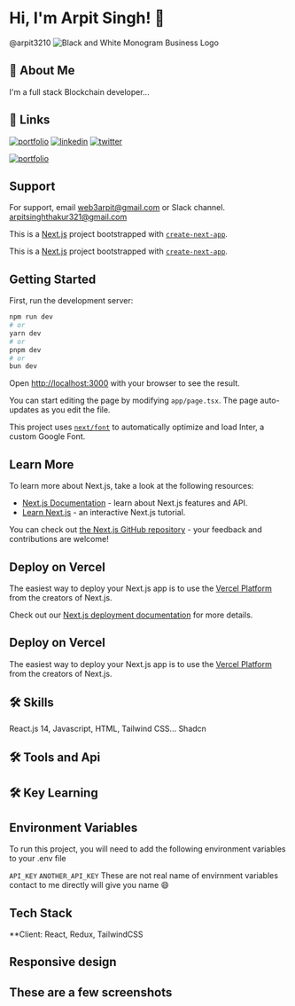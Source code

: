 
# Hi, I'm Arpit Singh! 👋
@arpit3210
![Black and White Monogram Business Logo](https://github.com/arpit3210/Walmart/assets/75988023/5217247f-917c-4018-86ef-17269811b6c6)


## 🚀 About Me
I'm a full stack Blockchain developer...


## 🔗 Links
[![portfolio](https://img.shields.io/badge/my_portfolio-000?style=for-the-badge&logo=ko-fi&logoColor=white)](https://arpitweb3.netlify.app/)
[![linkedin](https://img.shields.io/badge/linkedin-0A66C2?style=for-the-badge&logo=linkedin&logoColor=white)](https://www.linkedin.com/in/arpitweb3/)
[![twitter](https://img.shields.io/badge/twitter-1DA1F2?style=for-the-badge&logo=twitter&logoColor=white)](https://github.com/arpit3210)


[![portfolio](https://img.shields.io/badge/my_portfolio-000?style=for-the-badge&logo=ko-fi&logoColor=white)](https://arpitweb3.netlify.app/)


## Support

For support, email web3arpit@gmail.com or  Slack channel.   arpitsinghthakur321@gmail.com

This is a [Next.js](https://nextjs.org/) project bootstrapped with [`create-next-app`](https://github.com/vercel/next.js/tree/canary/packages/create-next-app).



This is a [Next.js](https://nextjs.org/) project bootstrapped with [`create-next-app`](https://github.com/vercel/next.js/tree/canary/packages/create-next-app).

## Getting Started

First, run the development server:

```bash
npm run dev
# or
yarn dev
# or
pnpm dev
# or
bun dev
```

Open [http://localhost:3000](http://localhost:3000) with your browser to see the result.

You can start editing the page by modifying `app/page.tsx`. The page auto-updates as you edit the file.

This project uses [`next/font`](https://nextjs.org/docs/basic-features/font-optimization) to automatically optimize and load Inter, a custom Google Font.

## Learn More

To learn more about Next.js, take a look at the following resources:

- [Next.js Documentation](https://nextjs.org/docs) - learn about Next.js features and API.
- [Learn Next.js](https://nextjs.org/learn) - an interactive Next.js tutorial.

You can check out [the Next.js GitHub repository](https://github.com/vercel/next.js/) - your feedback and contributions are welcome!

## Deploy on Vercel

The easiest way to deploy your Next.js app is to use the [Vercel Platform](https://vercel.com/new?utm_medium=default-template&filter=next.js&utm_source=create-next-app&utm_campaign=create-next-app-readme) from the creators of Next.js.

Check out our [Next.js deployment documentation](https://nextjs.org/docs/deployment) for more details.

## Deploy on Vercel

The easiest way to deploy your Next.js app is to use the [Vercel Platform](https://vercel.com/new?utm_medium=default-template&filter=next.js&utm_source=create-next-app&utm_campaign=create-next-app-readme) from the creators of Next.js.


## 🛠 Skills
React.js 14, Javascript, HTML, Tailwind CSS...
Shadcn

## 🛠  Tools and Api 

## 🛠 Key Learning 




## Environment Variables

To run this project, you will need to add the following environment variables to your .env file

`API_KEY`
`ANOTHER_API_KEY`
These are not real name of envirnment variables
contact to me directly will give you name 😄








## Tech Stack

**Client:  React, Redux, TailwindCSS

## Responsive design 



## These are a few screenshots 



